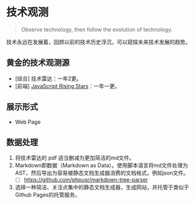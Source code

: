 # 技术观测

> Observe technology, then follow the evolution of technology.

技术永远在发展着，回顾以前的技术历史浮沉，可以窥探未来技术发展的趋势。



## 黄金的技术观测源

- [综合] 技术雷达：一年2更。
- [前端] [JavaScript Rising Stars](https://risingstars.js.org)：一年一更。



## 展示形式

- Web Page



## 数据处理

1. 将技术雷达的 pdf 适当删减为更加简洁的md文件。
2. Markdown即数据（Markdown as Data）。使用脚本语言将md文件处理为AST，然后导出为容易被静态文档生成器消费的文档格式，例如json文件。
   - [ ] https://github.com/phpusr/markdown-tree-parser
3. 选择一种简洁、关注点集中的静态文档生成器，生成网站，并托管于类似于Github Pages的托管服务。